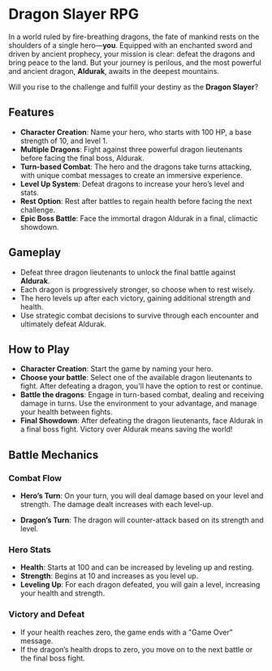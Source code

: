 # Dragon Slayer RPG

In a world ruled by fire-breathing dragons, the fate of mankind rests on the shoulders of a single hero—**you**. Equipped with an enchanted sword and driven by ancient prophecy, your mission is clear: defeat the dragons and bring peace to the land. But your journey is perilous, and the most powerful and ancient dragon, **Aldurak**, awaits in the deepest mountains.

Will you rise to the challenge and fulfill your destiny as the **Dragon Slayer**? 

## Features

- **Character Creation**: Name your hero, who starts with 100 HP, a base strength of 10, and level 1.
- **Multiple Dragons**: Fight against three powerful dragon lieutenants before facing the final boss, Aldurak.
- **Turn-based Combat**: The hero and the dragons take turns attacking, with unique combat messages to create an immersive experience.
- **Level Up System**: Defeat dragons to increase your hero’s level and stats.
- **Rest Option**: Rest after battles to regain health before facing the next challenge.
- **Epic Boss Battle**: Face the immortal dragon Aldurak in a final, climactic showdown.

## Gameplay

- Defeat three dragon lieutenants to unlock the final battle against **Aldurak**.
- Each dragon is progressively stronger, so choose when to rest wisely.
- The hero levels up after each victory, gaining additional strength and health.
- Use strategic combat decisions to survive through each encounter and ultimately defeat Aldurak.

## How to Play

- **Character Creation**: Start the game by naming your hero.
- **Choose your battle**: Select one of the available dragon lieutenants to fight. After defeating a dragon, you'll have the option to rest or continue.
- **Battle the dragons**: Engage in turn-based combat, dealing and receiving damage in turns. Use the environment to your advantage, and manage your health between fights.
- **Final Showdown**: After defeating the dragon lieutenants, face Aldurak in a final boss fight. Victory over Aldurak means saving the world!

## Battle Mechanics

### Combat Flow

- **Hero’s Turn**: On your turn, you will deal damage based on your level and strength. The damage dealt increases with each level-up.
  
- **Dragon’s Turn**: The dragon will counter-attack based on its strength and level.

### Hero Stats

- **Health**: Starts at 100 and can be increased by leveling up and resting.
- **Strength**: Begins at 10 and increases as you level up.
- **Leveling Up**: For each dragon defeated, you will gain a level, increasing your health and strength.

### Victory and Defeat

- If your health reaches zero, the game ends with a "Game Over" message.
- If the dragon’s health drops to zero, you move on to the next battle or the final boss fight.
